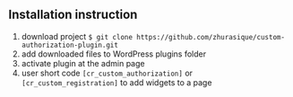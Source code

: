 ## Installation instruction

1. download project
``
$ git clone https://github.com/zhurasique/custom-authorization-plugin.git
``
2. add downloaded files to WordPress plugins folder
3. activate plugin at the admin page
4. user short code 
``
[cr_custom_authorization]
``
or
``
[cr_custom_registration]
``
to add widgets to a page
